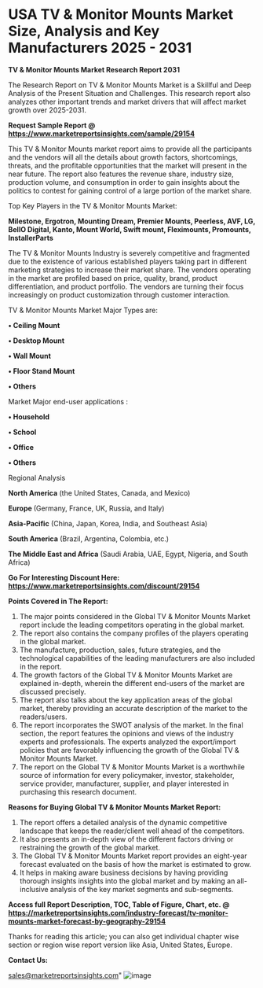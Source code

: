 # USA TV & Monitor Mounts Market Size, Analysis and Key Manufacturers 2025 - 2031

<strong>TV & Monitor Mounts Market Research Report 2031</strong>

The Research Report on TV & Monitor Mounts Market is a Skillful and Deep Analysis of the Present Situation and Challenges. This research report also analyzes other important trends and market drivers that will affect market growth over 2025-2031.

<strong>Request Sample Report @ <a href=https://www.marketreportsinsights.com/sample/29154>https://www.marketreportsinsights.com/sample/29154</a></strong>

This TV & Monitor Mounts market report aims to provide all the participants and the vendors will all the details about growth factors, shortcomings, threats, and the profitable opportunities that the market will present in the near future. The report also features the revenue share, industry size, production volume, and consumption in order to gain insights about the politics to contest for gaining control of a large portion of the market share.

Top Key Players in the TV & Monitor Mounts Market:

<strong>Milestone, Ergotron, Mounting Dream, Premier Mounts, Peerless, AVF, LG, BellO Digital, Kanto, Mount World, Swift mount, Fleximounts, Promounts, InstallerParts</strong>

The TV & Monitor Mounts Industry is severely competitive and fragmented due to the existence of various established players taking part in different marketing strategies to increase their market share. The vendors operating in the market are profiled based on price, quality, brand, product differentiation, and product portfolio. The vendors are turning their focus increasingly on product customization through customer interaction.

TV & Monitor Mounts Market Major Types are:

<strong>• Ceiling Mount

• Desktop Mount

• Wall Mount

• Floor Stand Mount

• Others</strong>

Market Major end-user applications :

<strong>• Household

• School

• Office

• Others</strong>

Regional Analysis

</u><strong><b>North America</b></strong> (the United States, Canada, and Mexico)

<strong><b>Europe </b></strong>(Germany, France, UK, Russia, and Italy)

<strong><b>Asia-Pacific</b></strong> (China, Japan, Korea, India, and Southeast Asia)

<strong><b>South America</b></strong> (Brazil, Argentina, Colombia, etc.)

<strong><b>The Middle East and Africa</b></strong> (Saudi Arabia, UAE, Egypt, Nigeria, and South Africa)

<strong>Go For Interesting Discount Here: <a href=https://www.marketreportsinsights.com/discount/29154>https://www.marketreportsinsights.com/discount/29154</a></strong>

<strong>Points Covered in The Report:</strong>
<ol>
  <li>The major points considered in the Global TV & Monitor Mounts Market report include the leading competitors operating in the global market.</li>
  <li>The report also contains the company profiles of the players operating in the global market.</li>
  <li>The manufacture, production, sales, future strategies, and the technological capabilities of the leading manufacturers are also included in the report.</li>
  <li>The growth factors of the Global TV & Monitor Mounts Market are explained in-depth, wherein the different end-users of the market are discussed precisely.</li>
  <li>The report also talks about the key application areas of the global market, thereby providing an accurate description of the market to the readers/users.</li>
  <li>The report incorporates the SWOT analysis of the market. In the final section, the report features the opinions and views of the industry experts and professionals. The experts analyzed the export/import policies that are favorably influencing the growth of the Global TV & Monitor Mounts Market.</li>
  <li>The report on the Global TV & Monitor Mounts Market is a worthwhile source of information for every policymaker, investor, stakeholder, service provider, manufacturer, supplier, and player interested in purchasing this research document.</li>
</ol>
<strong>Reasons for Buying Global TV & Monitor Mounts Market Report:</strong>

<ol>
  <li>The report offers a detailed analysis of the dynamic competitive landscape that keeps the reader/client well ahead of the competitors.</li>
  <li>It also presents an in-depth view of the different factors driving or restraining the growth of the global market.</li>
  <li>The Global TV & Monitor Mounts Market report provides an eight-year forecast evaluated on the basis of how the market is estimated to grow.</li>
  <li>It helps in making aware business decisions by having providing thorough insights insights into the global market and by making an all-inclusive analysis of the key market segments and sub-segments.</li>
</ol>
<strong>Access full Report Description, TOC, Table of Figure, Chart, etc. @ <a href=https://marketreportsinsights.com/industry-forecast/tv-monitor-mounts-market-forecast-by-geography-29154>https://marketreportsinsights.com/industry-forecast/tv-monitor-mounts-market-forecast-by-geography-29154</a></strong>


Thanks for reading this article; you can also get individual chapter wise section or region wise report version like Asia, United States, Europe.

<strong>Contact Us:</strong>

sales@marketreportsinsights.com"
![image](https://github.com/user-attachments/assets/83074a6d-00fe-4873-805f-7df386ea3dd3)
